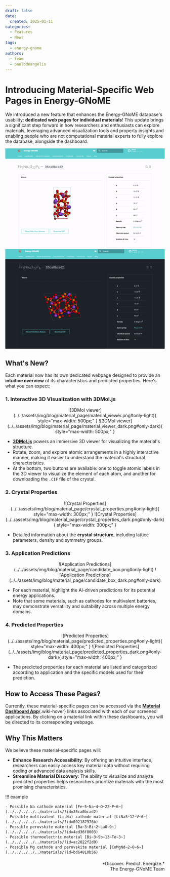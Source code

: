 ```yaml
---
draft: false
date:
  created: 2025-01-11
categories:
  - Features
  - News
tags:
  - energy-gnome
authors:
  - team
  - paolodeangelis
---
```


# **Introducing Material-Specific Web Pages in Energy-GNoME**

We introduced a new feature that enhances the Energy-GNoME database's usability: **dedicated web pages for individual materials**! This update brings a significant step forward in how researchers and enthusiasts can explore materials, leveraging advanced visualization tools and property insights and enabling people who are not computational material experts to fully explore the database, alongside the dashboard.

<!-- more -->

![Material Page](../../assets/img/blog/material_page/material_page_overview.gif#only-light)
![Material Page](../../assets/img/blog/material_page/material_page_overview_dark.gif#only-dark)

## What's New?

Each material now has its own dedicated webpage designed to provide an **intuitive overview** of its characteristics and predicted properties. Here's what you can expect:

### 1. Interactive 3D Visualization with 3DMol.js
<div style="text-align: center;" markdown>
![3DMol viewer](../../assets/img/blog/material_page/material_viewer.png#only-light){ style="max-width: 500px;" }
![3DMol viewer](../../assets/img/blog/material_page/material_viewer_dark.png#only-dark){ style="max-width: 500px;" }
</div>

- [**3DMol.js**](https://3dmol.csb.pitt.edu/) powers an immersive 3D viewer for visualizing the material's structure.
- Rotate, zoom, and explore atomic arrangements in a highly interactive manner, making it easier to understand the material's structural characteristics.
- At the bottom, two buttons are available: one to toggle atomic labels in the 3D viewer to visualize the element of each atom, and another for downloading the `.CIF` file of the crystal.

### 2. Crystal Properties
<div style="text-align: center;" markdown>
![Crystal Properties](../../assets/img/blog/material_page/crystal_properties.png#only-light){ style="max-width: 300px;" }
![Crystal Properties](../../assets/img/blog/material_page/crystal_properties_dark.png#only-dark){ style="max-width: 300px;" }
</div>

- Detailed information about the **crystal structure**, including lattice parameters, density and symmetry groups.

### 3. Application Predictions
<div style="text-align: center;" markdown>
![Application Predictions](../../assets/img/blog/material_page/candidate_box.png#only-light)
![Application Predictions](../../assets/img/blog/material_page/candidate_box_dark.png#only-dark)
</div>

- For each material, highlight the AI-driven predictions for its potential energy applications.
- Note that some materials, such as cathodes for multivalent batteries, may demonstrate versatility and suitability across multiple energy domains.

### 4. Predicted Properties
<div style="text-align: center;" markdown>
![Predicted Properties](../../assets/img/blog/material_page/predicted_properties.png#only-light){ style="max-width: 400px;" }
![Predicted Properties](../../assets/img/blog/material_page/predicted_properties_dark.png#only-dark){ style="max-width: 400px;" }
</div>

- The predicted properties for each material are listed and categorized according to application and the specific models used for their prediction.

## How to Access These Pages?

Currently, these material-specific pages can be accessed via the [**Material Dashboard App**](../../apps/index.md){.wiki-hover} links associated with each of our screened applications.
By clicking on a material link within these dashboards, you will be directed to its corresponding webpage.

## Why This Matters

We believe these material-specific pages will:

- **Enhance Research Accessibility**: By offering an intuitive interface, researchers can easily access key material data without requiring coding or advanced data analysis skills.
- **Streamline Material Discovery**: The ability to visualize and analyze predicted properties helps researchers prioritize materials with the most promising characteristics.

!!! example

    - Possible Na cathode material [Fe~5~Na~4~O~22~P~6~](../../../../../materials/?id=35ca0bcad2)
    - Possible multivalent (Li-Na) cathode material [LiNaS~12~V~6~](../../../../../materials/?id=092187976b)
    - Possible perovskite material [Ba~3~Bi~2~LaO~9~](../../../../../materials/?id=4ed36f8003)
    - Possible thermoelectric material [Bi~3~Sb~13~Te~3~](../../../../../materials/?id=ac2022f2d0)
    - Possible Mg cathode and perovskite material [CoMgNd~2~O~6~](../../../../../materials/?id=bd64810b56)

<div style="text-align: right; margin-top: 20px;" markdown>
*Discover. Predict. Energize.*<br>
The Energy-GNoME Team
</div>
